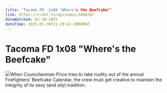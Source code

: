 ```yaml
---
title: 'Tacoma FD  1x08 "Where's the Beefcake"' 
link: https://trakt.tv/episodes/3480267
dateWatched: 03-30-2025
dateTime: 2025-03-30T21:29:41.000000Z
---
```

# Tacoma FD  1x08 "Where's the Beefcake"

![](https://walter-r2.trakt.tv/images/episodes/003/480/267/screenshots/thumb/9914f56ec0.jpg)When Councilwoman Price tries to take nudity out of the annual Firefighters' Beefcake Calendar, the crew must get creative to maintain the integrity of its sexy (and oily) tradition.
